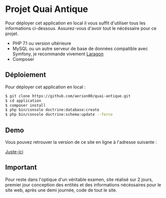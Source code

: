 # Projet Quai Antique

Pour déployer cet application en local il vous suffit d'utiliser tous les informations ci-dessous.
Assurez-vous d'avoir tout le nécéssaire pour ce projet.
- PHP 7.1 ou version ultérieure
- MySQL ou un autre serveur de base de données compatible avec Symfony, je recommande vivement [Laragon](https://laragon.org/)
- Composer

## Déploiement

Pour déployer cet application en local :

```bash
$ git clone https://github.com/aerion00/quai-antique.git
$ cd application
$ composer install
$ php bin/console doctrine:database:create
$ php bin/console doctrine:schema:update --force
```


## Demo

Vous pouvez retrouver la version de ce site en ligne à l'adresse suivante :

[Juste-ici](http://s952347477.onlinehome.fr/)

## Important
Pour reste dans l'optique d'un véritable examen, site réalisé sur 2 jours, premier jour conception des entités et des informations nécéssaires pour le site web, après une demi journée, code de tout le site.

